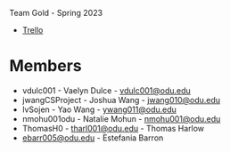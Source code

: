Team Gold - Spring 2023

- [Trello](https://trello.com/b/8NgCdVEH/stories-issues)

# Members

- vdulc001 - Vaelyn Dulce - vdulc001@odu.edu
- jwangCSProject - Joshua Wang - jwang010@odu.edu
- lvSojen - Yao Wang - ywang011@odu.edu
- nmohu001odu - Natalie Mohun - nmohu001@odu.edu
- ThomasH0 - tharl001@odu.edu - Thomas Harlow
- ebarr005@odu.edu - Estefania Barron
